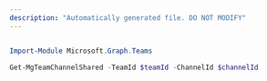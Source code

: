 ```yaml
---
description: "Automatically generated file. DO NOT MODIFY"
---
```


```powershell

Import-Module Microsoft.Graph.Teams

Get-MgTeamChannelShared -TeamId $teamId -ChannelId $channelId

```